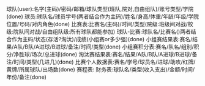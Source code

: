 球队(user):名字(主码)/密码/邮箱/球队类型(班队,院对,自由组队)/账号类型/学院(done)
球员:球队名/球员学号(两者结合作为主码)/姓名/身高/体重/年龄/年级/学院位置/号码/对内角色(done)
比赛表:比赛名(主码)/时间/类型(院级:班级间对战/校级:院队间对战/自由组队级:所有球队都能参加)
球队-比赛:球队名/比赛名()两者结合作为主码/状态(存活?淘汰)/成绩(小组赛or多少强)(done)
小组赛结果表:赛名/结果/A队/B队/A进球/B进球/备注/时间/类型(done)
小组赛积分表:赛名/队名/组别/积分/净胜球/场次/总进球(done)
淘汰赛结果表:赛名/结果/A队/B队/A进球/B进球/备注/时间/类型(几进几)(done)
比赛个人数据表:赛名/学号/球员名/进球/助攻/红牌/黄牌/所属球队/出场数(done)
赛程表:
财务表:球队名/类型(收入支出)/金额/时间/年份/备注(done)
